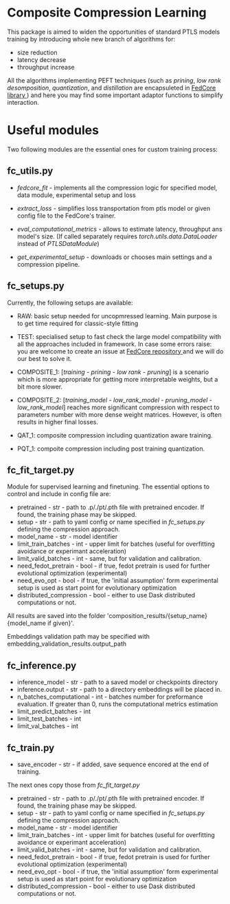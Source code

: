 # Composite Compression Learning

This package is aimed to widen the opportunities of standard PTLS models training by introducing whole new branch of algorithms for:
* size reduction
* latency decrease
* throughput increase

All the algorithms implementing PEFT techniques (such as *prining*, *low rank desomposition*, *quantization*, and *distillation* are encapsuleted in [FedCore library ](https://github.com/v1docq/FedCore)) and here you may find some important adaptor functions to simplify interaction.

# Useful modules
Two following modules are the essential ones for custom training process:
## fc_utils.py
* *fedcore_fit* - implements all the compression logic for specified model, data module, experimental setup and loss

* *extract_loss* - simplifies loss transportation from ptls model or given config file to the FedCore's trainer.

* *eval_computational_metrics* - allows to estimate latency, throughput ans model's size. (If called separately requires *torch.utils.data.DataLoader* instead of *PTLSDataModule*)

* *get_experimental_setup* - downloads or chooses main settings and a compression pipeline. 

## fc_setups.py
Currently, the following setups are available:

- RAW: basic setup needed for uncopmressed learning. Main purpose is to get time required for classic-style fitting

- TEST: specialised setup to fast check the large model compatibility with  all the approaches included in framework. In case some errors raise: you are welcome to create an issue at [FedCore repository ](https://github.com/v1docq/FedCore) and we will do our best to solve it.

- COMPOSITE_1: 
    [*training - prining - low rank - pruning*] is a scenario which is more appropriate for getting more interpretable weights, but a bit more slower.

- COMPOSITE_2: 
    [*training_model - low_rank_model - pruning_model - low_rank_model*]
    reaches more significant compression with respect to parameters number with more dense weight matrices. However, is often results in higher final losses.
- QAT_1: 
    composite compression including quantization aware training.
- PQT_1: 
    compoite compression including post training quantization.

## fc_fit_target.py
Module for supervised learning and finetuning. The essential options to control and include in config file are:
- pretrained - str - path to .p/./pt/.pth file with pretrained encoder. If found, the training phase may be skipped.
- setup - str - path to yaml config or name specified in *fc_setups.py* defining the compression approach.
- model_name - str - model identifier
- limit_train_batches - int - upper limit for batches (useful for overfitting avoidance or experimant acceleration)
- limit_valid_batches - int - same, but for validation and calibration.
- need_fedot_pretrain - bool - if true, fedot pretrain is used for further evolutional optimization (experimental)
- need_evo_opt - bool - if true, the 'initial assumption' form experimental setup is used as start point for evolutionary optimization 
- distributed_compression - bool - either to use Dask distributed computations or not.

All results are saved into the folder 'composition_results/{setup_name}{model_name if given}'.

Embeddings validation path may be specified with embedding_validation_results.output_path

## fc_inference.py
- inference_model - str - path to a saved model or checkpoints directory
- inference.output - str - path to a directory embeddings will be placed in.
- n_batches_computational - int - batches number for preformance evaluation. If greater than 0, runs the computational metrics estimation
- limit_predict_batches - int 
- limit_test_batches - int 
 - limit_val_batches - int

## fc_train.py
- save_encoder - str - if added, save sequence encored at the end of training.

The next ones copy those from *fc_fit_target.py*
- pretrained - str - path to .p/./pt/.pth file with pretrained encoder. If found, the training phase may be skipped.
- setup - str - path to yaml config or name specified in *fc_setups.py* defining the compression approach.
- model_name - str - model identifier
- limit_train_batches - int - upper limit for batches (useful for overfitting avoidance or experimant acceleration)
- limit_valid_batches - int - same, but for validation and calibration.
- need_fedot_pretrain - bool - if true, fedot pretrain is used for further evolutional optimization (experimental)
- need_evo_opt - bool - if true, the 'initial assumption' form experimental setup is used as start point for evolutionary optimization 
- distributed_compression - bool - either to use Dask distributed computations or not.
